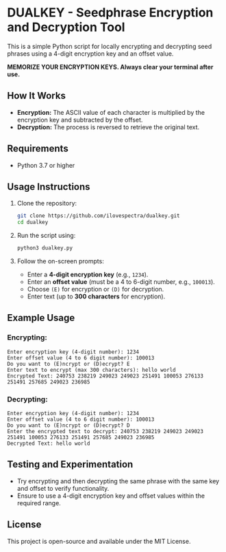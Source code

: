 # DUALKEY - Seedphrase Encryption and Decryption Tool

This is a simple Python script for locally encrypting and decrypting seed phrases using a 4-digit encryption key and an offset value.

**MEMORIZE YOUR ENCRYPTION KEYS. Always clear your terminal after use.**

## How It Works

- **Encryption:** The ASCII value of each character is multiplied by the encryption key and subtracted by the offset.
- **Decryption:** The process is reversed to retrieve the original text.

## Requirements

- Python 3.7 or higher

## Usage Instructions

1. Clone the repository:
   ```bash
   git clone https://github.com/ilovespectra/dualkey.git
   cd dualkey
   ```

2. Run the script using:
   ```bash
   python3 dualkey.py
   ```

3. Follow the on-screen prompts:
   - Enter a **4-digit encryption key** (e.g., `1234`).
   - Enter an **offset value** (must be a 4 to 6-digit number, e.g., `100013`).
   - Choose `(E)` for encryption or `(D)` for decryption.
   - Enter text (up to **300 characters** for encryption).

## Example Usage

### Encrypting:
```
Enter encryption key (4-digit number): 1234
Enter offset value (4 to 6 digit number): 100013
Do you want to (E)ncrypt or (D)ecrypt? E
Enter text to encrypt (max 300 characters): hello world
Encrypted Text: 240753 238219 249023 249023 251491 100053 276133 251491 257685 249023 236985
```

### Decrypting:
```
Enter encryption key (4-digit number): 1234
Enter offset value (4 to 6 digit number): 100013
Do you want to (E)ncrypt or (D)ecrypt? D
Enter the encrypted text to decrypt: 240753 238219 249023 249023 251491 100053 276133 251491 257685 249023 236985
Decrypted Text: hello world
```

## Testing and Experimentation

- Try encrypting and then decrypting the same phrase with the same key and offset to verify functionality.
- Ensure to use a 4-digit encryption key and offset values within the required range.

## License

This project is open-source and available under the MIT License.
